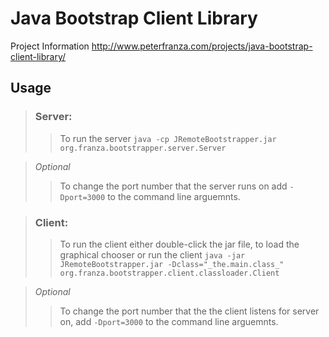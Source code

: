 # Java Bootstrap Client Library #

Project Information http://www.peterfranza.com/projects/java-bootstrap-client-library/


## Usage ##

> ### Server: ###
> > To run the server `java -cp JRemoteBootstrapper.jar org.franza.bootstrapper.server.Server`


> _Optional_
> > To change the port number that the server runs on add `-Dport=3000` to the command line arguemnts.


> ### Client: ###
> > To run the client either double-click the jar file, to load the graphical chooser or run the client `java -jar JRemoteBootstrapper.jar -Dclass="_the.main.class_" org.franza.bootstrapper.client.classloader.Client`


> _Optional_
> > To change the port number that the the client listens for server on, add `-Dport=3000` to the command line arguemnts.
